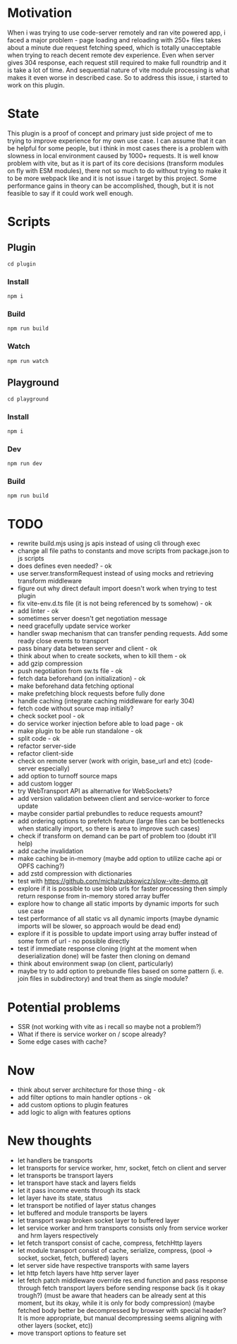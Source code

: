 # Motivation

When i was trying to use code-server remotely and ran vite powered app, i faced a major problem - page loading and reloading with 250+ files takes about a minute due request fetching speed, which is totally unacceptable when trying to reach decent remote dev experience. Even when server gives 304 response, each request still required to make full roundtrip and it is take a lot of time. And sequential nature of vite module processing is what makes it even worse in described case. So to address this issue, i started to work on this plugin.

# State

This plugin is a proof of concept and primary just side project of me to trying to improve experience for my own use case. I can assume that it can be helpful for some people, but i think in most cases there is a problem with slowness in local environment caused by 1000+ requests. It is well know problem with vite, but as it is part of its core decisions (transform modules on fly with ESM modules), there not so much to do without trying to make it to be more webpack like and it is not issue i target by this project. Some performance gains in theory can be accomplished, though, but it is not feasible to say if it could work well enough.

# Scripts

## Plugin
```
cd plugin
```

### Install
```
npm i
```

### Build
```
npm run build
```

### Watch
```
npm run watch
```

## Playground
```
cd playground
```

### Install
```
npm i
```

### Dev
```
npm run dev
```

### Build
```
npm run build
```

# TODO

-   rewrite build.mjs using js apis instead of using cli through exec
-   change all file paths to constants and move scripts from package.json to js scripts
-   does defines even needed? - ok
-   use server.transformRequest instead of using mocks and retrieving transform middleware
-   figure out why direct default import doesn't work when trying to test plugin
-   fix vite-env.d.ts file (it is not being referenced by ts somehow) - ok
-   add linter - ok
-   sometimes server doesn't get negotiation message
-   need gracefully update service worker
-   handler swap mechanism that can transfer pending requests. Add some ready close events to transport
-   pass binary data between server and client - ok
-   think about when to create sockets, when to kill them - ok
-   add gzip compression
-   push negotiation from sw.ts file - ok
-   fetch data beforehand (on initialization) - ok
-   make beforehand data fetching optional
-   make prefetching block requests before fully done
-   handle caching (integrate caching middleware for early 304)
-   fetch code without source map initially?
-   check socket pool - ok
-   do service worker injection before able to load page - ok
-   make plugin to be able run standalone - ok
-   split code - ok
-   refactor server-side
-   refactor client-side
-   check on remote server (work with origin, base_url and etc) (code-server especially)
-   add option to turnoff source maps
-   add custom logger
-   try WebTransport API as alternative for WebSockets?
-   add version validation between client and service-worker to force update
-   maybe consider partial prebundles to reduce requests amount?
-   add ordering options to prefetch feature (large files can be bottlenecks when statically import, so there is area to improve such cases)
-   check if transform on demand can be part of problem too (doubt it'll help)
-   add cache invalidation
-   make caching be in-memory (maybe add option to utilize cache api or OPFS caching?)
-   add zstd compression with dictionaries
-   test with https://github.com/michalzubkowicz/slow-vite-demo.git
-   explore if it is possible to use blob urls for faster processing then simply return response from in-memory stored array buffer
-   explore how to change all static imports by dynamic imports for such use case
-   test performance of all static vs all dynamic imports (maybe dynamic imports will be slower, so approach would be dead end)
-   explore if it is possible to update import using array buffer instead of some form of url - no possible directly
-   test if immediate response cloning (right at the moment when deserialization done) will be faster then cloning on demand
-   think about environment swap (on client, particularly)
-   maybe try to add option to prebundle files based on some pattern (i. e. join files in subdirectory) and treat them as single module?

# Potential problems

-   SSR (not working with vite as i recall so maybe not a problem?)
-   What if there is service worker on / scope already?
-   Some edge cases with cache?

# Now

-   think about server architecture for those thing - ok
-   add filter options to main handler options - ok
-   add custom options to plugin features
-   add logic to align with features options

# New thoughts

-   let handlers be transports
-   let transports for service worker, hmr, socket, fetch on client and server
-   let transports be transport layers
-   let transport have stack and layers fields
-   let it pass income events through its stack
-   let layer have its state, status
-   let transport be notified of layer status changes
-   let buffered and module transports be layers
-   let transport swap broken socket layer to buffered layer
-   let service worker and hrm transports consists only from service worker and hrm layers respectively
-   let fetch transport consist of cache, compress, fetchHttp layers
-   let module transport consist of cache, serialize, compress, (pool -> socket, socket, fetch, buffered) layers
-   let server side have respective transports with same layers
-   let http fetch layers have http server layer
-   let fetch patch middleware override res.end function and pass response through fetch transport layers before sending response back (is it okay trough?) (must be aware that headers can be already sent at this moment, but its okay, while it is only for body compression) (maybe fetched body better be decompressed by browser with special header? It is more appropriate, but manual decompressing seems aligning with other layers (socket, etc))
-   move transport options to feature set
